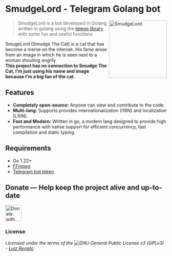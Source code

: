 # SmudgeLord - Telegram Golang bot
<img height="180" align="right" alt="SmudgeLord" src="https://encrypted-tbn0.gstatic.com/images?q=tbn:ANd9GcR_6NO13JhSH6IpRwmZ6av0RdmVKU45vlHmdNuxleP7CXHWc65Ggj7P9lbKZPVc4iDi16A"/>

> SmudgeLord is a bot developed in Golang written in golang using the [telego library](//github.com/mymmrac/telego) with some fun and useful functions

SmugeLord (Smudge The Cat) is a cat that has become a meme on the internet. His fame arose from an image in which he is seen next to a woman shouting angrily\
**This project has no connection to Smudge The Cat, I'm just using his name and image because I'm a big fan of the cat.**

## Features
- **Completely open-source:** Anyone can view and contribute to the code.
- **Multi-lang:** Supports provides internationalization (I18N) and localization (L10N).
- **Fast and Modern:** Written in go, a modern lang designed to provide high performance with native support for efficient concurrency, fast compilation and static typing.

## Requirements
- Go 1.22+
- [FFmpeg](//ffmpeg.org)
- [Telegram bot token](//t.me/botfather)

## Donate — Help keep the project alive and up-to-date
[<img src="https://assets-global.website-files.com/5c14e387dab576fe667689cf/64f1a9ddd0246590df69ea1a_kofi_short_button_dark%25402x-p-500.png" alt='Donate with Ko-Fi' height="50">](//ko-fi.com/ruizlenato)

### License
*Licensed under the terms of the ![GNU General Public License v3 (GPLv3)](/LICENSE) - [Luiz Renato](//ruizlenato@proton.me)*
